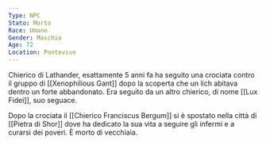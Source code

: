 ```yaml
---
Type: NPC
Stato: Morto
Race: Umano
Gender: Maschio
Age: 72
Location: Pontevivo
---
```



Chierico di Lathander, esattamente 5 anni fa ha seguito una crociata contro il gruppo di [[Xenophilious Gant]] dopo la scoperta che un lich abitava dentro un forte abbandonato. Era seguito da un altro chierico, di nome [[Lux Fidei]], suo seguace.

Dopo la crociata il [[Chierico Franciscus Bergum]] si è spostato nella città di [[Pietra di Shor]] dove ha dedicato la sua vita a seguire gli infermi e a curarsi dei poveri. È morto di vecchiaia.